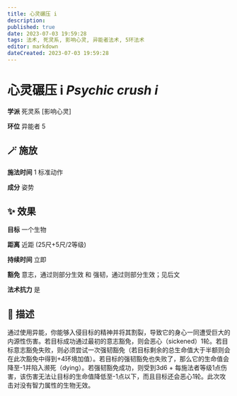 ```yaml
---
title: 心灵碾压 i
description: 
published: true
date: 2023-07-03 19:59:28
tags: 法术, 死灵系, 影响心灵, 异能者法术, 5环法术
editor: markdown
dateCreated: 2023-07-03 19:59:28
---
```


# **心灵碾压 i** *Psychic crush i*

**学派** 死灵系 \[影响心灵\] 

**环位** 异能者 5

## 🪄 施放

**施法时间** 1 标准动作

**成分** 姿势

## ✨ 效果 

**目标** 一个生物 

**距离** 近距 (25尺+5尺/2等级)  

**持续时间** 立即 

**豁免** 意志，通过则部分生效 和 强韧，通过则部分生效；见后文

**法术抗力** 是

## 📖 描述

通过使用异能，你能够入侵目标的精神并将其割裂，导致它的身心一同遭受巨大的内源性伤害。若目标成功通过最初的意志豁免，则会恶心（sickened）1轮。若目标意志豁免失败，则必须尝试一次强韧豁免（若目标剩余的总生命值大于半额则会在此次豁免中得到+4环境加值）。若目标的强韧豁免也失败了，那么它的生命值会降至-1并陷入濒死（dying）。若强韧豁免成功，则受到3d6 + 每施法者等级1点伤害，该伤害无法让目标的生命值降低至-1点以下，而且目标还会恶心1轮。此次攻击对没有智力属性的生物无效。
    